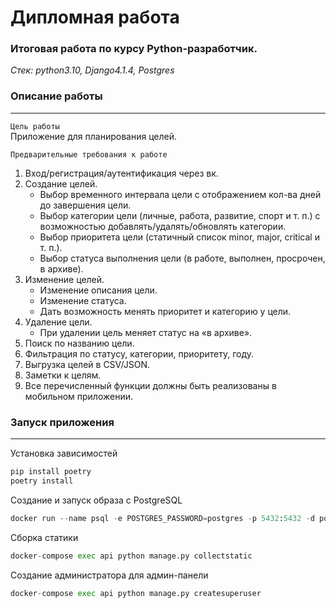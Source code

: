 # Дипломная работа
### Итоговая работа по курсу Python-разработчик.

_Стек: python3.10, Django4.1.4, Postgres_
####
### Описание работы

---

`Цель работы`  
Приложение для планирования целей.  

`Предварительные требования к работе`

1. Вход/регистрация/аутентификация через вк.
2. Создание целей.
   * Выбор временного интервала цели с отображением кол-ва дней до завершения цели.
   * Выбор категории цели (личные, работа, развитие, спорт и т. п.) с возможностью добавлять/удалять/обновлять категории.
   * Выбор приоритета цели (статичный список minor, major, critical и т. п.).
   * Выбор статуса выполнения цели (в работе, выполнен, просрочен, в архиве).
3. Изменение целей.
   * Изменение описания цели.
   * Изменение статуса.
   * Дать возможность менять приоритет и категорию у цели.
4. Удаление цели.
   * При удалении цель меняет статус на «в архиве».
5. Поиск по названию цели.
6. Фильтрация по статусу, категории, приоритету, году.
7. Выгрузка целей в CSV/JSON.
8. Заметки к целям.
9. Все перечисленный функции должны быть реализованы в мобильном приложении.
####
### Запуск приложения

---

Установка зависимостей

```python
pip install poetry
poetry install
```

Создание и запуск образа с PostgreSQL

```python
docker run --name psql -e POSTGRES_PASSWORD=postgres -p 5432:5432 -d postgres
```

Сборка статики

```python
docker-compose exec api python manage.py collectstatic
```

Создание администратора для админ-панели

```python
docker-compose exec api python manage.py createsuperuser
```
